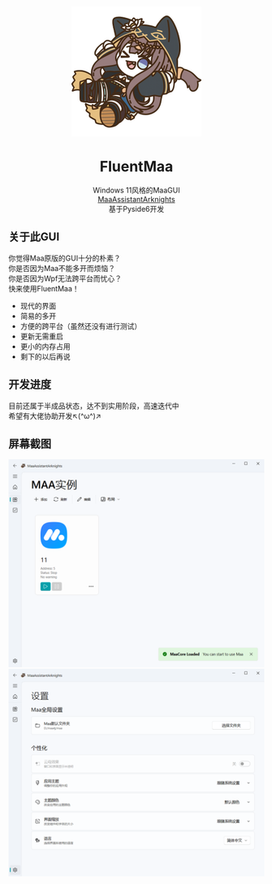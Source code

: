 <div align="center">

<img alt="LOGO" src="./app/resources/images/gui_logo.png" width="256" height="256" />

# FluentMaa

Windows 11风格的MaaGUI  
[MaaAssistantArknights](https://github.com/MaaAssistantArknights/MaaAssistantArknights)  
基于Pyside6开发
</div>

## 关于此GUI
你觉得Maa原版的GUI十分的朴素？  
你是否因为Maa不能多开而烦恼？  
你是否因为Wpf无法跨平台而忧心？  
快来使用FluentMaa！
- 现代的界面
- 简易的多开
- 方便的跨平台（虽然还没有进行测试）
- 更新无需重启
- 更小的内存占用
- 剩下的以后再说

## 开发进度
目前还属于半成品状态，达不到实用阶段，高速迭代中  
希望有大佬协助开发↖(^ω^)↗

## 屏幕截图
<img alt="LOGO" src="./screenshots/instance_interface.png" />
<img alt="LOGO" src="./screenshots/setting_interface.png" />
